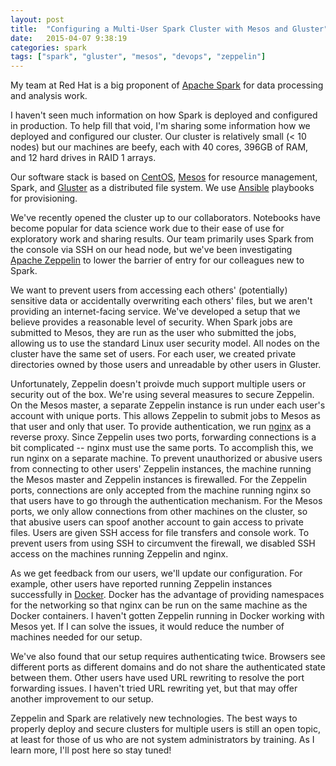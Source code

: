```yaml
---
layout: post
title:  "Configuring a Multi-User Spark Cluster with Mesos and Gluster"
date:   2015-04-07 9:38:19
categories: spark
tags: ["spark", "gluster", "mesos", "devops", "zeppelin"]
---
```

My team at Red Hat is a big proponent of [Apache Spark](https://spark.apache.org/) for data processing and analysis work.  

I haven't seen much information on how Spark is deployed and configured in production.  To help fill that void, I'm sharing some information how we deployed and configured our cluster.  Our cluster is relatively small (< 10 nodes) but our machines are beefy, each with 40 cores, 396GB of RAM, and 12 hard drives in RAID 1 arrays. 

Our software stack is based on [CentOS](https://www.centos.org/), [Mesos](http://mesos.apache.org/) for resource management, Spark, and [Gluster](http://www.gluster.org/) as a distributed file system. We use [Ansible](http://www.ansible.com/home) playbooks for provisioning.

We've recently opened the cluster up to our collaborators. Notebooks have become popular for data science work due to their ease of use for exploratory work and sharing results.  Our team primarily uses Spark from the console via SSH on our head node, but we've been investigating [Apache Zeppelin](https://zeppelin.incubator.apache.org/) to lower the barrier of entry for our colleagues new to Spark.  

We want to prevent users from accessing each others' (potentially) sensitive data or accidentally overwriting each others' files, but we aren't providing an internet-facing service.  We've developed a setup that we believe provides a reasonable level of security. When Spark jobs are submitted to Mesos, they are run as the user who submitted the jobs, allowing us to use the standard Linux user security model. All nodes on the cluster have the same set of users.  For each user, we created private directories owned by those users and unreadable by other users in Gluster.

Unfortunately, Zeppelin doesn't proivde much support multiple users or security out of the box.   We're using several measures to secure Zeppelin.  On the Mesos master, a separate Zeppelin instance is run under each user's account with unique ports.  This allows Zeppelin to submit jobs to Mesos as that user and only that user.  To provide authentication, we run [nginx](http://nginx.com/) as a reverse proxy.  Since Zeppelin uses two ports, forwarding connections is a bit complicated -- nginx must use the same ports.  To accomplish this, we run nginx on a separate machine.  To prevent unauthorized or abusive users from connecting to other users' Zeppelin instances, the machine running the Mesos master and Zeppelin instances is firewalled. For the Zeppelin ports, connections are only accepted from the machine running nginx so that users have to go through the authentication mechanism. For the Mesos ports, we only allow connections from other machines on the cluster, so that abusive users can spoof another account to gain access to private files.  Users are given SSH access for file transfers and console work.  To prevent users from using SSH to circumvent the firewall, we disabled SSH access on the machines running Zeppelin and nginx.

As we get feedback from our users, we'll update our configuration.  For example, other users have reported running Zeppelin instances successfully in [Docker](https://www.docker.com/).  Docker has the advantage of providing namespaces for the networking so that nginx can be run on the same machine as the Docker containers.  I haven't gotten Zeppelin running in Docker working with Mesos yet. If I can solve the issues, it would reduce the number of machines needed for our setup.

We've also found that our setup requires authenticating twice.  Browsers see different ports as different domains and do not share the authenticated state between them.  Other users have used URL rewriting to resolve the port forwarding issues.  I haven't tried URL rewriting yet, but that may offer another improvement to our setup.

Zeppelin and Spark are relatively new technologies.  The best ways to properly deploy and secure clusters for multiple users is still an open topic, at least for those of us who are not system administrators by training.  As I learn more, I'll post here so stay tuned!

